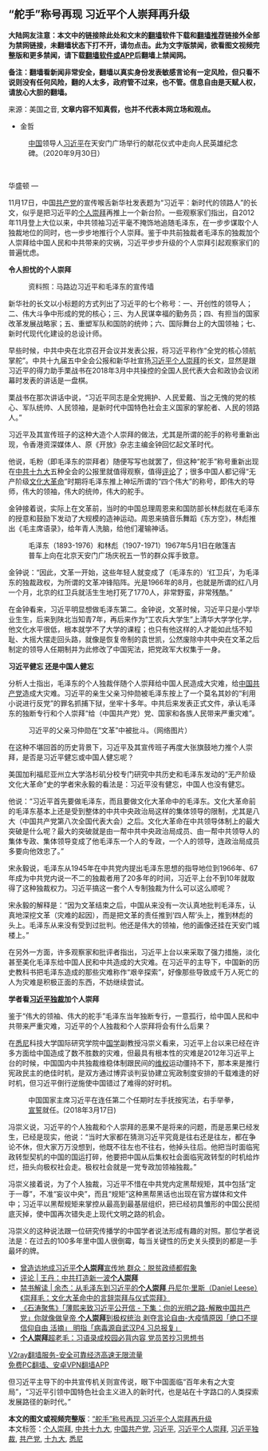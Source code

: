  <h2>“舵手”称号再现 习近平个人崇拜再升级</h2> <p class="notice"><b>大陆网友注意：本文中的链接除此处和文末的<a href="https://github.com/bannedbook/fanqiang" >翻墙</a>软件下载和<a href="https://github.com/killgcd/justmysocks/blob/master/README.md">翻墙推荐</a>链接外全部为禁网链接，未翻墙状态下打不开，请勿点击。此为文字版禁闻，欲看图文视频完整版和更多禁闻，请下载<a href="https://github.com/bannedbook/fanqiang">翻墙软件或APP</a>后翻墙上禁闻网。</p><p>备注：翻墙看新闻非常安全，翻墙以真实身份发表敏感言论有一定风险，但只看不说则没有任何风险，翻的人太多，政府管不过来，也不管。信息自由是天赋人权，请放心大胆的翻墙。</b></p>  <div class="entry"> <p>来源：美国之音, <strong>文章内容不知真假，也并不代表本网立场和观点。</strong></p> <ul> <li> 金哲 </li> </ul> <figure> <figcaption> <span class='wp_keywordlink_affiliate'><a href="https://www.bannedbook.org/" title="中国" target="_blank">中国</a></span>领导人<a href="https://www.bannedbook.org/bnews/tag/%e4%b9%a0%e8%bf%91%e5%b9%b3/" class="st_tag internal_tag" rel="tag" title="标签 习近平 下的日志">习近平</a>在天安门广场举行的献花仪式中走向人民英雄纪念碑。（2020年9月30日）<br /> </figcaption></figure> <p>&nbsp;</p> <p>华盛顿 —&nbsp;</p> <p>11月17日，中国<a href="https://www.bannedbook.org/bnews/tag/%e5%85%b1%e4%ba%a7%e5%85%9a/" class="st_tag internal_tag" rel="tag" title="标签 共产党 下的日志">共产党</a>的宣传喉舌新华社发表题为“习近平：新时代的领路人”的长文，似乎是把习近平的<a href="https://www.bannedbook.org/bnews/tag/%E4%B8%AA%E4%BA%BA%E5%B4%87%E6%8B%9C/" class="st_tag internal_tag" rel="tag" title="标签 个人崇拜 下的日志">个人崇拜</a>再推上一个新台阶。一些观察家们指出，自2012年11月登上大位以来，中共领袖习近平毫不掩饰地追随毛泽东，在一步步谋取个人独裁地位的同时，也一步步地推行个人崇拜。鉴于中共前独裁者毛泽东的独裁加个人崇拜给中国人民和中共带来的灾祸，习近平步步升级的个人崇拜引起观察家们的普遍忧虑。 </p> <p><strong>令人担忧的个人崇拜</strong></p> <figure> <figcaption> 资料照：马路边习近平和毛泽东的宣传墙<br /> </figcaption></figure> <p>新华社的长文以小标题的方式列出了习近平的七个称号：一、开创性的领导人；二、伟大斗争中形成的党的核心；三、为人民谋幸福的勤务员；四、有担当的国家改革发展战略家；五、重塑军队和国防的统帅；六、国际舞台上的大国领袖；七、新时代现代化建设的总设计师。 </p> <p>早些时候，中共中央在北京召开会议并发表公报，将习近平称作“全党的核心领航掌舵”。中共十九届五中全会公报和新华社宣扬<a href="https://www.bannedbook.org/bnews/tag/%e4%b9%a0%e8%bf%91%e5%b9%b3%e4%b8%aa%e4%ba%ba%e5%b4%87%e6%8b%9c/" class="st_tag internal_tag" rel="tag" title="标签 习近平个人崇拜 下的日志">习近平个人崇拜</a>的长文，显然是跟习近平的得力助手栗战书在2018年3月中共操控的全国人民代表大会和政协会议闭幕时发表的讲话是一盘棋。 </p>  <p>栗战书在那次讲话中说，“习近平同志是全党拥护、人民爱戴、当之无愧的党的核心、军队统帅、人民领袖，是新时代中国特色社会主义国家的掌舵者、人民的领路人。” </p> <p>习近平及其宣传班子的这种大造个人崇拜的做法，尤其是所谓的舵手的称号重新出现，令香港资深媒体人、原《开放》杂志主编金钟回忆起文革时代。 </p> <p>他说，毛粉（即毛泽东的崇拜者）随便写写也就罢了，但这种“舵手”称号重新出现在<a href="https://www.bannedbook.org/bnews/tag/%e4%b8%ad%e5%85%b1%e5%8d%81%e4%b9%9d%e5%a4%a7/" class="st_tag internal_tag" rel="tag" title="标签 中共十九大 下的日志">中共十九大</a>五种全会的公报里就值得观察，值得<span class='wp_keywordlink_affiliate'><a href="https://www.bannedbook.org/bnews/comments/" title="新闻评论" target="_blank">评论</a></span>了；很多中国人都记得“无产阶级<span class='wp_keywordlink'><a href="https://www.bannedbook.org/forum2/topic973.html" title="《文化大革命：历史真相和集体记忆》" target="_blank">文化大革命</a></span>”时期将毛泽东推上神坛所谓的“四个伟大”的称号，即伟大的导师，伟大的领袖，伟大的统帅，伟大的舵手。 </p> <p>金钟接着说，实际上在文革前，当时的中国总理周恩来和国防部长林彪就在毛泽东的授意和鼓励下发动了大规模的造神运动。周恩来搞音乐舞蹈《东方空》，林彪推出《毛主席语录》，给年青人洗脑，给他们灌输神话。 </p> <figure> <figcaption> 毛泽东（1893-1976）和林彪（1907-1971）1967年5月1日在敞篷吉普车上向在北京天安门广场庆祝五一节的群众挥手致意。<br /> </figcaption></figure> <p>金钟说：“因此，文革一开始，这些年轻人就变成了（毛泽东的）‘红卫兵’，为毛泽东的独裁政权，为所谓的文革冲锋陷阵。光是1966年的8月，也就是所谓的红八月一个月，北京的红卫兵就活生生地打死了1770人，非常野蛮，非常残酷。” </p> <p>在金钟看来，习近平明显想做毛泽东第二。金钟说，文革时候，习近平只是小学毕业生生，后来到陕北当知青7年，再后来作为“工农兵大学生”上清华大学学化学，他文化水平很低，根本就学不了大学的课程；也只有他这样的人才能如此恬不知耻、大摇大摆走回头路，就像是恢复帝制的袁世凯，公然废除中共中央在文革之后制定的领导人任期制并为此修改了中国宪法，把党政军大权集于一身。 </p> <p><strong>习近平健忘 还是中国人健忘 </strong></p>  <p>分析人士指出，毛泽东的个人独裁伴随个人崇拜给中国人民造成大灾难，给<a href="https://www.bannedbook.org/bnews/tag/%e4%b8%ad%e5%9b%bd%e5%85%b1%e4%ba%a7%e5%85%9a/" class="st_tag internal_tag" rel="tag" title="标签 中国共产党 下的日志">中国共产党</a>造成大灾难。习近平的亲生父亲习仲勋被毛泽东按上了一个莫名其妙的“利用小说进行反党”的罪名抓捕下狱，坐牢十多年。中共后来发表正式文件，承认毛泽东的独断专行和个人崇拜“给（中国共产党）党、国家和各族人民带来严重灾难”。 </p> <figure> <figcaption> 习近平的父亲习仲勋在“文革”中被批斗。（网络图片）<br /> </figcaption></figure> <p>在这种不堪回首的历史背景下，习近平及其宣传班子再度大张旗鼓地力推个人崇拜，是否是习近平健忘或中国人健忘呢？ </p> <p>美国加利福尼亚州立大学洛杉矶分校专门研究中共历史和毛泽东发动的“无产阶级文化大革命”史的学者宋永毅的看法是：习近平没有健忘，中国人也没有健忘。 </p> <p>他说：“习近平首先要做毛泽东，而且要做文化大革命中的毛泽东。文化大革命前的毛泽东基本上还是受到整体的中共中央政治局这样的集体领导的限制，尤其是八大（中国共产党第八次全国代表大会）之后。文化大革命在中共领导体制上的最大突破是什么呢？最大的突破就是由一帮中共中央政治局成员、由一帮中共领导人的集体专政、集体领导变成了他毛泽东一个人的专政，一个人的领导，连政治局成员多要向他效忠了。” </p> <p>宋永毅说，毛泽东从1945年在中共党内提出毛泽东思想的指导地位到1966年、67年成为中共党内说一不二的独裁者用了20多年的时间，习近平上台不到10年就取得了这种独裁权力。习近平搞这一套个人专制独裁为什么可以这么顺呢？ </p> <p>宋永毅的解释是：“因为文革结束之后，中国从来没有一次认真地批判毛泽东，认真地深挖文革（灾难的起因），而是把文革的责任推到‘四人帮’头上，推到林彪的头上。毛泽东从来没有受到过批判。他还是伟大的领袖，他的画像还挂在天安门城楼上。” </p> <p>在另外一方面，许多观察家和批评者指出，习近平上台以来采取了强力措施，淡化甚至美化毛泽东给中国人民和中共造成的大灾难。在习近平的主导下，中国新的历史教科书把毛泽东造成的那些灾难称作“艰辛探索”，好像那些导致成千万人死亡的人为灾难是积极正面的东西，不妨继续尝试。 </p>  <p><strong>学者看<a href="https://www.bannedbook.org/bnews/tag/%e4%b9%a0%e8%bf%91%e5%b9%b3%e7%8b%ac%e8%a3%81/" class="st_tag internal_tag" rel="tag" title="标签 习近平独裁 下的日志">习近平独裁</a>加个人崇拜 </strong></p> <p>鉴于“伟大的领袖、伟大的舵手”毛泽东当年独断专行，一意孤行，给中国人民和中共带来严重灾难，习近平的个人独裁和个人崇拜将会有什么后果？ </p> <p>在<a href="https://www.bannedbook.org/bnews/tag/%e6%82%89%e5%b0%bc/" class="st_tag internal_tag" rel="tag" title="标签 悉尼 下的日志">悉尼</a>科技大学国际研究学院中<span class='wp_keywordlink'><a href="https://www.bannedbook.org/forum24/" title="国学传统文化禁书" target="_blank">国学</a></span>副教授冯崇义看来，习近平上台以来已经在许多方面给中国造成了数不胜数的灾难，但最具有根本性的灾难是2012年习近平上台的时候，中国国内中共独裁维稳体制跟民间的<span class='wp_keywordlink_affiliate'><a href="https://www.bannedbook.org/bnews/weiquan/" title="维权" target="_blank">维权</a></span>运动僵持不下，那本来是推行宪政民主的绝佳时机，是双方通过博弈谈判妥协建立宪政制度安排的千载难逢的好时机，但习近平倒行逆施使中国错过了难得的好时机。 </p> <figure> <figcaption> 中国国家主席习近平在连任第二个任期时左手抚按宪法，右手举拳，<span class='wp_keywordlink'><a href="https://www.bannedbook.org/forum5/topic17.html" title="宣誓与预言" target="_blank">宣誓</a></span>就任。(2018年3月17日)<br /> </figcaption></figure> <p>冯崇义说，习近平的个人独裁和个人崇拜的恶果不是将来的问题，而是恶果已经发生，已经是现实，他说：“当时大家都在猜测习近平究竟是往右还是往左，都在争论不休，但大家万万没想到，他既不往左也不往右，他掉头往后。他把当时面临宪政转型契机的中国的国运打碎，他要把中国从后集权社会面临宪政转型的时机给炸烂，扭头向极权社会走。极权社会就是一党专政加领袖独裁。” </p> <p>冯崇义接着说，为了个人独裁，习近平不惜在中共党内定黑帮规矩，其中包括“定于一尊”，不准“妄议中央”，而且“规矩”这种黑帮黑话也出现在官方媒体和文件中；习近平以黑帮规矩来掌控从最高到最基层组织，把已经初具雏形的中国公民彻底灭掉，使中国再次错失走上现代文明之路的机会。 </p> <p>冯崇义的这种说法跟一位研究传播学的中国学者说法形成有趣的对照。那位学者说法是：在过去的100多年里中国人很倒霉，每当关键性的历史关头摸到的都是一手最坏的牌。 </p> <ul class='op-related-articles' title='相关阅读'> <li><a href='https://www.bannedbook.org/bnews/headline/20201110/1428851.html' target='_blank'>曾造访地成习近平<b>个人崇拜</b>宣传地 群众：脱贫政绩都假象</a></li> <li><a href='https://www.bannedbook.org/bnews/ssgc/20201023/1418581.html' target='_blank'>评论 | 王丹：中共打造新一波<b>个人崇拜</b></a></li> <li><a href='https://www.bannedbook.org/bnews/ssgc/20200602/1338047.html' target='_blank'>禁书解读 | 余杰：从毛泽东到习近平的<b>个人崇拜</b> 丹尼尔·里斯（Daniel Leese）《崇拜毛：文化大革命中的言辞崇拜与仪式崇拜》</a></li> <li><a href='https://www.bannedbook.org/bnews/bannedvideo/20200425/1318808.html' target='_blank'>《石涛聚焦》「薄熙来致习近平公开信 - 下集：你的光明之路-解散中国共产党」你就像做皇帝 <b>个人崇拜</b>到极权统治 剥夺言论自由-大疫情原因「绝口不提信仰自由 活摘」 明指「病毒源自武汉P4 习总报复」 </a></li> <li><a href='https://www.bannedbook.org/bnews/headline/20200201/1268812.html' target='_blank'><b>个人崇拜</b>超老毛：习语录成校园必背内容 党员苦抄习思想书</a></li> </ul> <p class="texttj"> <a href="https://www.bannedbook.org/forum23/topic22702.html" target="_blank">V2ray翻墙服务-安全可靠经济高速无限流量</a><br/> <a href="https://github.com/bannedbook/fanqiang/wiki/%E7%A6%81%E9%97%BB%E7%BD%91%E5%AE%89%E5%8D%93%E7%BF%BB%E5%A2%99%E6%96%B0%E9%97%BBAPP" target="_blank">免费PC翻墙、安卓VPN翻墙APP</a></p><p>但习近平主导下的中共宣传机关则宣传说，眼下中国面临“百年未有之大变局”，“习近平引领中国特色社会主义进入的新时代，也是站在十字路口的人类探索发展路径的新时代。” </p> <a name='sharetosocial'></a>       <div><b>本文的图文或视频完整版</b>：<a href='https://www.bannedbook.org/bnews/headline/20201118/1433164.html'>“舵手”称号再现 习近平个人崇拜再升级</a></div>  </div><!--END ENTRY--> <div class="postfooter"> <div>本文标签：<a href="https://www.bannedbook.org/bnews/tag/%E4%B8%AA%E4%BA%BA%E5%B4%87%E6%8B%9C/" rel="tag">个人崇拜</a>, <a href="https://www.bannedbook.org/bnews/tag/%e4%b8%ad%e5%85%b1%e5%8d%81%e4%b9%9d%e5%a4%a7/" rel="tag">中共十九大</a>, <a href="https://www.bannedbook.org/bnews/tag/%e4%b8%ad%e5%9b%bd%e5%85%b1%e4%ba%a7%e5%85%9a/" rel="tag">中国共产党</a>, <a href="https://www.bannedbook.org/bnews/tag/%e4%b9%a0%e8%bf%91%e5%b9%b3/" rel="tag">习近平</a>, <a href="https://www.bannedbook.org/bnews/tag/%e4%b9%a0%e8%bf%91%e5%b9%b3%e4%b8%aa%e4%ba%ba%e5%b4%87%e6%8b%9c/" rel="tag">习近平个人崇拜</a>, <a href="https://www.bannedbook.org/bnews/tag/%e4%b9%a0%e8%bf%91%e5%b9%b3%e7%8b%ac%e8%a3%81/" rel="tag">习近平独裁</a>, <a href="https://www.bannedbook.org/bnews/tag/%e5%85%b1%e4%ba%a7%e5%85%9a/" rel="tag">共产党</a>, <a href="https://www.bannedbook.org/bnews/tag/%e5%8d%81%e4%b9%9d%e5%a4%a7/" rel="tag">十九大</a>, <a href="https://www.bannedbook.org/bnews/tag/%e6%82%89%e5%b0%bc/" rel="tag">悉尼</a></div>  </div><!--END POSTFOOTER--> 
